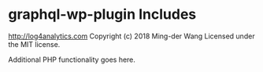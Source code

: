 # graphql-wp-plugin Includes #
http://log4analytics.com
Copyright (c) 2018 Ming-der Wang
Licensed under the MIT license.

Additional PHP functionality goes here.